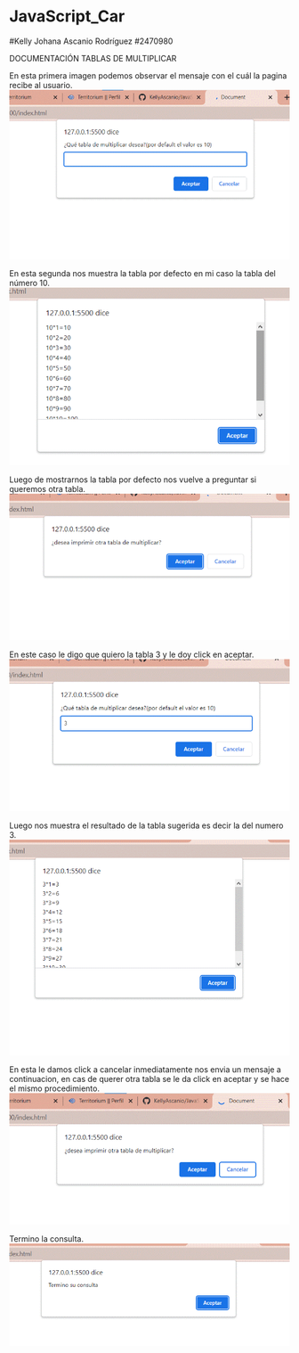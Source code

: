 # JavaScript_Car
#Kelly Johana Ascanio Rodríguez
#2470980

DOCUMENTACIÓN TABLAS DE MULTIPLICAR

En esta primera imagen podemos observar el mensaje con el cuál la pagina recibe al usuario. 
![](https://github.com/KellyAscanio/JavaScript_Car/blob/main/TABLAS%20DE%20MULTIPLICAR/1%20pag.gif)


En esta segunda nos muestra la tabla por defecto en mi caso la tabla del número 10.
![](https://github.com/KellyAscanio/JavaScript_Car/blob/main/TABLAS%20DE%20MULTIPLICAR/2%20pag.gif)


Luego de mostrarnos la tabla por defecto nos vuelve a preguntar si queremos otra tabla.
![](https://github.com/KellyAscanio/JavaScript_Car/blob/main/TABLAS%20DE%20MULTIPLICAR/3%20pag.gif)


En este caso le digo que quiero la tabla 3 y le doy click en aceptar.
![](https://github.com/KellyAscanio/JavaScript_Car/blob/main/TABLAS%20DE%20MULTIPLICAR/4%20pag.gif)


Luego nos muestra el resultado de la tabla sugerida es decir la del numero 3.
![](https://github.com/KellyAscanio/JavaScript_Car/blob/main/TABLAS%20DE%20MULTIPLICAR/5%20pag.gif)


En esta le damos click a cancelar inmediatamente nos envia un mensaje a continuacion, en cas de querer otra tabla se le da click en aceptar y se hace el mismo procedimiento.
![](https://github.com/KellyAscanio/JavaScript_Car/blob/main/TABLAS%20DE%20MULTIPLICAR/6%20pag.gif)


Termino la consulta.
![](https://github.com/KellyAscanio/JavaScript_Car/blob/main/TABLAS%20DE%20MULTIPLICAR/7%20pag.gif)

